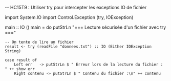 -- HC15T9 : Utiliser try pour intercepter les exceptions IO de fichier

import System.IO
import Control.Exception (try, IOException)

main :: IO ()
main = do
    putStrLn "=== Lecture sécurisée d'un fichier avec try ==="
    
    -- On tente de lire un fichier
    result <- try (readFile "donnees.txt") :: IO (Either IOException String)
    
    case result of
        Left err   -> putStrLn $ " Erreur lors de la lecture du fichier : " ++ show err
        Right contenu -> putStrLn $ " Contenu du fichier :\n" ++ contenu

